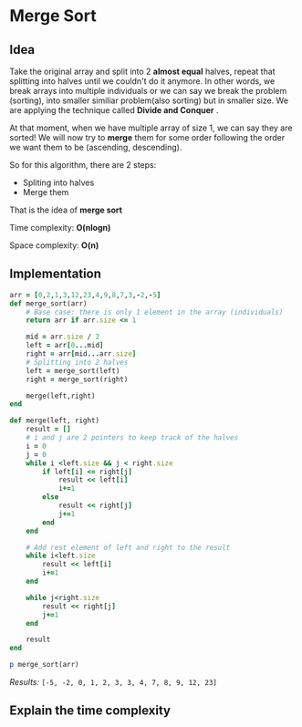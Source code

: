 # Merge Sort
## Idea 
Take the original array and split into 2 **almost equal** halves, repeat that splitting into halves until we couldn't do it anymore. 
In other words, we break arrays into multiple individuals or we can say we break the problem (sorting), into smaller similiar problem(also sorting) but in smaller size. We are applying the technique called **Divide and Conquer** . 

At that moment, when we have multiple array of size 1, we can say they are sorted! We will now try to **merge** them for some order following the order we want them to be (ascending, descending).

So for this algorithm, there are 2 steps:
- Spliting into halves 
- Merge them

That is the idea of **merge sort** 

Time complexity:  **O(nlogn)** 

Space complexity: **O(n)** 
## Implementation
```ruby 
arr = [0,2,1,3,12,23,4,9,8,7,3,-2,-5]
def merge_sort(arr) 
    # Base case: there is only 1 element in the array (individuals)
    return arr if arr.size <= 1

    mid = arr.size / 2 
    left = arr[0...mid]
    right = arr[mid...arr.size]
    # Splitting into 2 halves
    left = merge_sort(left)
    right = merge_sort(right)

    merge(left,right)
end

def merge(left, right)
    result = []
    # i and j are 2 pointers to keep track of the halves
    i = 0 
    j = 0
    while i <left.size && j < right.size 
        if left[i] <= right[j]
            result << left[i]
            i+=1 
        else 
            result << right[j]
            j+=1
        end
    end

    # Add rest element of left and right to the result 
    while i<left.size 
        result << left[i]
        i+=1 
    end

    while j<right.size 
        result << right[j]
        j+=1 
    end 

    result
end

p merge_sort(arr)
```

*Results:* `[-5, -2, 0, 1, 2, 3, 3, 4, 7, 8, 9, 12, 23]`

## Explain the time complexity

